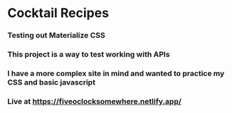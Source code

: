 # Cocktail Recipes

### Testing out Materialize CSS

### This project is a way to test working with APIs

### I have a more complex site in mind and wanted to practice my CSS and basic javascript

### Live at https://fiveoclocksomewhere.netlify.app/
